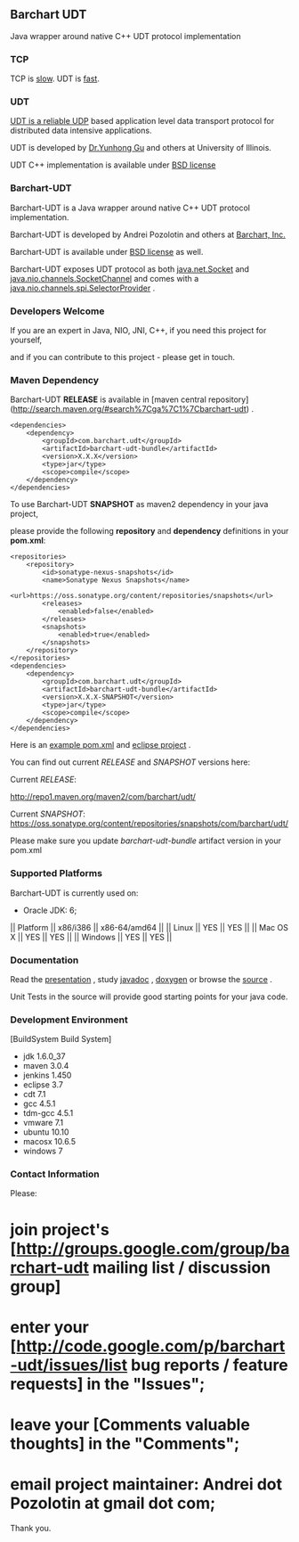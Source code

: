<!--

    Copyright (C) 2011-2012 Barchart, Inc. <http://www.barchart.com/>

    All rights reserved. Licensed under the OSI BSD License.

    http://www.opensource.org/licenses/bsd-license.php

-->

## Barchart UDT

Java wrapper around native C++ UDT protocol implementation

### TCP 

TCP is [slow](http://barchart-udt.googlecode.com/svn/site/presentation/img6.html). 
UDT is [fast](http://barchart-udt.googlecode.com/svn/site/presentation/img9.html).

### UDT

[UDT is a reliable UDP](http://udt.sourceforge.net)
based application level data transport protocol for distributed data intensive applications.


UDT is developed by 
[Dr.Yunhong Gu](http://users.lac.uic.edu/~yunhong)
and others at University of Illinois.

UDT C++ implementation is available under 
[BSD license](http://udt.sourceforge.net/license.html)

### Barchart-UDT

Barchart-UDT is a Java wrapper around native C++ UDT protocol implementation.

Barchart-UDT is developed by Andrei Pozolotin and others at
[Barchart, Inc.](http://www.barchart.com)

Barchart-UDT is available under
[BSD license](http://udt.sourceforge.net/license.html)
as well.

Barchart-UDT exposes UDT protocol as both 
[java.net.Socket](http://java.sun.com/javase/6/docs/api/java/net/Socket.html)
and 
[java.nio.channels.SocketChannel](http://java.sun.com/javase/6/docs/api/java/nio/channels/SocketChannel.html)
and comes with a 
[java.nio.channels.spi.SelectorProvider](http://java.sun.com/javase/6/docs/api/java/nio/channels/spi/SelectorProvider.html)
.

### Developers Welcome

If you are an expert in Java, NIO, JNI, C++, if you need this project for yourself,

and if you can contribute to this project - please get in touch.

### Maven Dependency

Barchart-UDT **RELEASE** is available in
[maven central repository]
(http://search.maven.org/#search%7Cga%7C1%7Cbarchart-udt)
.

```
<dependencies>
	<dependency>
		<groupId>com.barchart.udt</groupId>
		<artifactId>barchart-udt-bundle</artifactId>
		<version>X.X.X</version>
		<type>jar</type>
		<scope>compile</scope>
	</dependency>
</dependencies>
```

To use Barchart-UDT **SNAPSHOT** as maven2 dependency in your java project, 

please provide the following **repository** and **dependency** definitions in your **pom.xml**:

```
<repositories>
	<repository>
		<id>sonatype-nexus-snapshots</id>
		<name>Sonatype Nexus Snapshots</name>
		<url>https://oss.sonatype.org/content/repositories/snapshots</url>
		<releases>
			<enabled>false</enabled>
		</releases>
		<snapshots>
			<enabled>true</enabled>
		</snapshots>
	</repository>
</repositories>
<dependencies>
	<dependency>
		<groupId>com.barchart.udt</groupId>
		<artifactId>barchart-udt-bundle</artifactId>
		<version>X.X.X-SNAPSHOT</version>
		<type>jar</type>
		<scope>compile</scope>
	</dependency>
</dependencies>
```
Here is an
[example pom.xml](http://code.google.com/p/barchart-udt/source/browse/trunk/test-deps/pom.xml)
and
[eclipse project](http://code.google.com/p/barchart-udt/source/browse/trunk/test-deps/)
.

You can find out current *RELEASE* and *SNAPSHOT* versions here: 

Current *RELEASE*:

http://repo1.maven.org/maven2/com/barchart/udt/

Current *SNAPSHOT*:
<br>
https://oss.sonatype.org/content/repositories/snapshots/com/barchart/udt/

Please make sure you update *barchart-udt-bundle* artifact version in your pom.xml


### Supported Platforms

Barchart-UDT is currently used on:

* Oracle JDK: 6;
  
|| Platform || x86/i386 || x86-64/amd64 ||
|| Linux    ||     YES  ||     YES      ||
|| Mac OS X ||     YES  ||     YES      ||
|| Windows  ||     YES  ||     YES      ||


### Documentation

Read the 
[presentation](http://barchart-udt.googlecode.com/svn/site/presentation/udt-2009.html)
, study 
[javadoc](http://barchart.github.com/barchart-udt/site/barchart-udt-core/)
,
[doxygen](http://barchart-udt.googlecode.com/svn/site/barchart-udt4/doxygen/index.html)
or browse the
[source](http://code.google.com/p/barchart-udt/source/browse/#svn/trunk/barchart-udt4)
. 

Unit Tests in the source will provide good starting points for your java code.

### Development Environment
[BuildSystem Build System]
 * jdk 1.6.0_37
 * maven 3.0.4
 * jenkins 1.450
 * eclipse 3.7
 * cdt 7.1
 * gcc 4.5.1
 * tdm-gcc 4.5.1
 * vmware 7.1
 * ubuntu 10.10
 * macosx 10.6.5
 * windows 7
 
### Contact Information
Please:
 # join project's [http://groups.google.com/group/barchart-udt mailing list / discussion group]
 # enter your  [http://code.google.com/p/barchart-udt/issues/list bug reports / feature requests] in the "Issues";
 # leave your  [Comments valuable thoughts] in the "Comments";
 # email project maintainer:  Andrei dot Pozolotin at gmail dot com;

Thank you.
